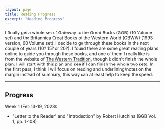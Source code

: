 ```yaml
---
layout: page
title: Reading Progress
excerpt: "Reading Progress"
---
```


I finally get a whole set of Gateway to the Great Books (GGB) (10 Volume set) and the Britannica Great Books of the Western World (GBWW) (1993 version, 60 Volume set). I decide to go through these books in the next couple of years (10? 15? or 20?). I found there are some great reading plans online to guide you through these books, and one of them I really like is from the website of [The Western Tradition](https://westerntradition.wordpress.com/great-books-project/great-books-project-post-index/), though it didn't finish the whole plan. I will start with this plan and see if I can finish the whole two sets. In the first pass, I think I will focus on reading and underlining/notes on the margin instead of summary, this way can at least help to keep the speed. 

---

## Progress

Week 1 (Feb 13-19, 2023):
* "Letter to the Reader" and "Introduction" by Robert Hutchins (GGB Vol. 1, pp. 1-108)  

